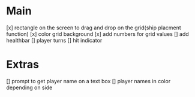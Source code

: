 # Main

[x] rectangle on the screen to drag and drop on the grid(ship placment function)
[x] color grid background
[x] add numbers for grid values
[] add healthbar
[] player turns
[] hit indicator

# Extras

[] prompt to get player name on a text box
[] player names in color depending on side
